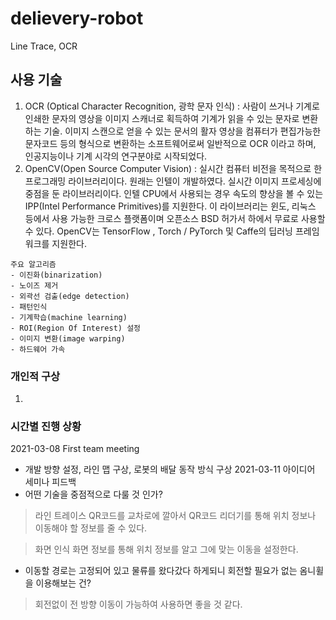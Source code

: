 # delievery-robot
Line Trace, OCR

## 사용 기술
1. OCR (Optical Character Recognition, 광학 문자 인식) : 사람이 쓰거나 기계로 인쇄한 문자의 영상을 이미지 스캐너로 획득하여 기계가 읽을 수 있는 문자로 변환하는 기술. 이미지 스캔으로 얻을 수 있는 문서의 활자 영상을 컴퓨터가 편집가능한 문자코드 등의 형식으로 변환하는 소프트웨어로써 일반적으로 OCR 이라고 하며, 인공지능이나 기계 시각의 연구분야로 시작되었다.
2. OpenCV(Open Source Computer Vision) : 실시간 컴퓨터 비전을 목적으로 한 프로그래밍 라이브러리이다. 원래는 인텔이 개발하였다. 실시간 이미지 프로세싱에 중점을 둔 라이브러리이다. 인텔 CPU에서 사용되는 경우 속도의 향상을 볼 수 있는 IPP(Intel Performance Primitives)를 지원한다. 이 라이브러리는 윈도, 리눅스 등에서 사용 가능한 크로스 플랫폼이며 오픈소스 BSD 허가서 하에서 무료로 사용할 수 있다. OpenCV는 TensorFlow , Torch / PyTorch 및 Caffe의 딥러닝 프레임워크를 지원한다.
```
주요 알고리즘
- 이진화(binarization)
- 노이즈 제거
- 외곽선 검출(edge detection)
- 패턴인식
- 기계학습(machine learning)
- ROI(Region Of Interest) 설정
- 이미지 변환(image warping)
- 하드웨어 가속
```

### 개인적 구상
1.

### 시간별 진행 상황
2021-03-08 First team meeting
- 개발 방향 설정, 라인 맵 구상, 로봇의 배달 동작 방식 구상
2021-03-11 아이디어 세미나 피드백
- 어떤 기술을 중점적으로 다룰 것 인가?
> 라인 트레이스
> QR코드를 교차로에 깔아서 QR코드 리더기를 통해 위치 정보나 이동해야 할 정보를 줄 수 있다.  

> 화면 인식
> 화면 정보를 통해 위치 정보를 알고 그에 맞는 이동을 설정한다.  

- 이동할 경로는 고정되어 있고 물류를 왔다갔다 하게되니 회전할 필요가 없는 옴니휠을 이용해보는 건?
> 회전없이 전 방향 이동이 가능하여 사용하면 좋을 것 같다.

